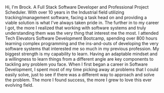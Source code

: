 Hi, I'm Brock.  A Full Stack Software Developer and Professional Project Scheduler.  With over 10 years in the Industrial field utilizing tracking/management software, facing a task head on and providing a viable solution is what I've always taken pride in. The further in to my career I got, the more I realized that working with software systems and truly understanding them was the very thing that interest me the most. I attended Tech Elevators Software Development Bootcamp, spending over 800 hours learning complex programming and the ins-and-outs of developing the very software systems that interested me so much in my previous profession.   My biggest strength is my capability to learn. Having an adaptable mindset and a willingness to learn things from a different angle are key components to tackling any problem you face. When I first began a career in Software Development, I spent most of my time picking away at problems that I could easily solve, just to see if there was a different way to approach and solve the problem. The more I found success, the more I grew to love this ever evolving field.

<!--
**BrockLavergne/BrockLavergne** is a ✨ _special_ ✨ repository because its `README.md` (this file) appears on your GitHub profile.

Here are some ideas to get you started:

- 🔭 I’m currently working on ...
- 🌱 I’m currently learning ...
- 👯 I’m looking to collaborate on ...
- 🤔 I’m looking for help with ...
- 💬 Ask me about ...
- 📫 How to reach me: ...
- 😄 Pronouns: ...
- ⚡ Fun fact: ...
-->
